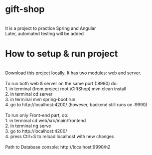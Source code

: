 # gift-shop
<br>It is a project to practice Spring and Angular
<br>Later, automated testing will be added
# How to setup & run project
<br>Download this project locally. It has two modules: web and server.
<br>
<br>To run both web & server on the same port (:9990) do: 
<br>1. in terminal (from project root \GiftShop) mvn clean install
<br>2. in terminal cd server
<br>3. in terminal mvn spring-boot:run
<br>4. go to http://localhost:4200/  (however, backend still runs on :9990)
<br>
<br>To run only Front-end part, do:
<br>1. in terminal cd web/src/main/frontend
<br>2. in terminal ng serve
<br>3. go to http://localhost:4200/
<br>4. press Ctrl+S to reload localhost with new changes
<br>
<br>Path to Database console:  http://localhost:9990/h2
